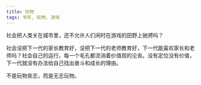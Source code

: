 ```yaml
---
title: 玩物
tags: 书写, 玩物, 游戏
---
```



社会把人类关在城市里，还不允许人们闲时在游戏的田野上驰骋吗？

社会没把下一代的家长教育好，没把下一代的老师教育好，下一代能喜欢家长和老师吗？社会自己的运行，每一个毛孔都流淌着价值观的沦丧。没有定位没有价值，下一代就没有办法给自己找出奋斗和成长的理由。

不是玩物丧志，而是无志玩物。

